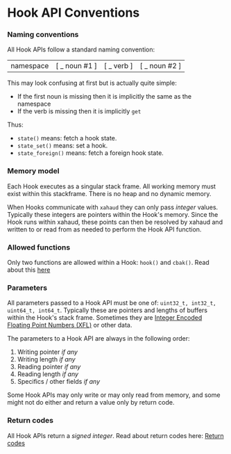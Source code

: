 # Hook API Conventions

### Naming conventions

All Hook APIs follow a standard naming convention:

|           |                 |              |                 |
| --------- | --------------- | ------------ | --------------- |
| namespace | \[ \_ noun #1 ] | \[ \_ verb ] | \[ \_ noun #2 ] |

This may look confusing at first but is actually quite simple:

* If the first noun is missing then it is implicitly the same as the namespace
* If the verb is missing then it is implicitly `get`

Thus:

* `state()` means: fetch a hook state.
* `state_set()` means: set a hook.
* `state_foreign()` means: fetch a foreign hook state.

### Memory model

Each Hook executes as a singular stack frame. All working memory must exist within this stackframe. There is no heap and no dynamic memory.

When Hooks communicate with `xahaud` they can only pass _integer_ values. Typically these integers are pointers within the Hook's memory. Since the Hook runs within xahaud, these points can then be resolved by xahaud and written to or read from as needed to perform the Hook API function.

### Allowed functions

Only two functions are allowed within a Hook: `hook()` and `cbak()`. Read about this [here](https://xrpl-hooks.readme.io/docs/compiling-hooks)

### Parameters

All parameters passed to a Hook API must be one of: `uint32_t, int32_t, uint64_t, int64_t`. Typically these are pointers and lengths of buffers within the Hook's stack frame. Sometimes they are [Integer Encoded Floating Point Numbers (XFL)](../../../concepts/floating-point-numbers-xfl.md) or other data.

The parameters to a Hook API are always in the following order:

1. Writing pointer _if any_
2. Writing length _if any_
3. Reading pointer _if any_
4. Reading length _if any_
5. Specifics / other fields _if any_

Some Hook APIs may only write or may only read from memory, and some might not do either and return a value only by return code.

### Return codes

All Hook APIs return a _signed integer_. Read about return codes here: [Return codes](return-codes.md)
